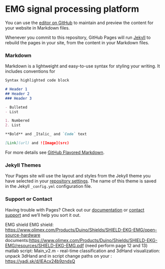 # EMG signal processing platform



You can use the [editor on GitHub](https://github.com/estel2/emg/edit/master/index.md) to maintain and preview the content for your website in Markdown files.

Whenever you commit to this repository, GitHub Pages will run [Jekyll](https://jekyllrb.com/) to rebuild the pages in your site, from the content in your Markdown files.

### Markdown

Markdown is a lightweight and easy-to-use syntax for styling your writing. It includes conventions for

```markdown
Syntax highlighted code block

# Header 1
## Header 2
### Header 3

- Bulleted
- List

1. Numbered
2. List

**Bold** and _Italic_ and `Code` text

[Link](url) and ![Image](src)
```

For more details see [GitHub Flavored Markdown](https://guides.github.com/features/mastering-markdown/).

### Jekyll Themes

Your Pages site will use the layout and styles from the Jekyll theme you have selected in your [repository settings](https://github.com/estel2/emg/settings). The name of this theme is saved in the Jekyll `_config.yml` configuration file.

### Support or Contact

Having trouble with Pages? Check out our [documentation](https://help.github.com/categories/github-pages-basics/) or [contact support](https://github.com/contact) and we’ll help you sort it out.

EMG shield
EMG shield: https://www.olimex.com/Products/Duino/Shields/SHIELD-EKG-EMG/open-source-hardware
  documents:https://www.olimex.com/Products/Duino/Shields/SHIELD-EKG-EMG/resources/SHIELD-EKG-EMG.pdf (need perform page 12 and 13)
  matlab script: Main_v2.m - real-time classification and 3dHand visualization:  unpack 3dHand and in script change paths on your :       https://yadi.sk/d/lEAcx24b9zndsQ
  
  
  
